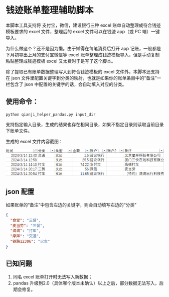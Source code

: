 # 钱迹账单整理辅助脚本

本脚本工具支持将 支付宝，微信，建设银行三种 excel 账单自动整理成符合钱迹模板要求的 excel 文件，整理后的 excel 文件可以在钱迹 app（或 PC 端）一键导入。

为什么做这个？还不是因为懒。由于懒得在每笔消费后打开 app 记账，一般都是下月初导出上月的支付宝微信等 excel 账单整理成钱迹模板导入，但是手动复制粘贴整理成钱迹模板 excel 又太费时于是写了这个脚本。

除了提取已有账单数据整理写入到符合钱迹模板的 excel 文件外，本脚本还支持在 json 文件里配置关键字到分类的映射，也就是如果你的账单条目中的“备注”一栏包含了 json 中配置的关键字的话，会自动填入对应的分类。

## 使用命令：

`python qianji_helper_pandas.py input_dir`

支持指定输入目录，生成的结果也存在相同目录，如果不指定目录则读取当前目录下账单文件。

生成的 excel 文件内容截图：

![](./exported_excel.png)

## json 配置

如果账单的“备注”中包含左边的关键字，则会自动填写右边的“分类”

```json
{
  "食堂": "三餐",
  "麦当劳": "三餐",
  "滴滴": "打车",
  "摩拜": "交通",
  "铁路12306": "火车"
}
```
## 已知问题
1. 同名 excel 账单打开时无法写入新数据；
2. pandas 升级到2.0（具体哪个版本未确认）以上之后，部分数据无法写入，后期会修复。
